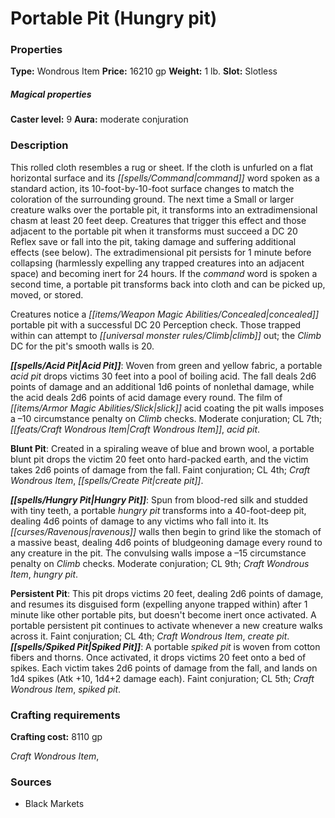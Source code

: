 ﻿---
Title: "Portable Pit (Hungry pit)"
Type: "Wondrous Item"
Price: "16210 gp"
Weight: "1 lb."
Slot: "Slotless"
Caster level: "9"
Aura: "moderate conjuration"
Description: |
  "This rolled cloth resembles a rug or sheet. If the cloth is unfurled on a flat horizontal surface and its command word spoken as a standard action, its 10-foot-by-10-foot surface changes to match the coloration of the surrounding ground. The next time a Small or larger creature walks over the _portable pit_, it transforms into an extradimensional chasm at least 20 feet deep. Creatures that trigger this effect and those adjacent to the _portable pit_ when it transforms must succeed a DC 20 Reflex save or fall into the pit, taking damage and suffering additional effects (see below). The extradimensional pit persists for 1 minute before collapsing (harmlessly expelling any trapped creatures into an adjacent space) and becoming inert for 24 hours. If the command word is spoken a second time, a _portable pit_ transforms back into cloth and can be picked up, moved, or stored.
  Creatures notice a concealed _portable pit_ with a successful DC 20 Perception check. Those trapped within can attempt to climb out; the Climb DC for the pit's smooth walls is 20.
  **Acid Pit**: Woven from green and yellow fabric, a _portable acid pit_ drops victims 30 feet into a pool of boiling acid. The fall deals 2d6 points of damage and an additional 1d6 points of nonlethal damage, while the acid deals 2d6 points of acid damage every round. The film of slick acid coating the pit walls imposes a –10 circumstance penalty on Climb checks. Moderate conjuration; CL 7th; Craft Wondrous Item, _acid pit_.
  **Blunt Pit**: Created in a spiraling weave of blue and brown wool, a _portable blunt pit_ drops the victim 20 feet onto hard-packed earth, and the victim takes 2d6 points of damage from the fall. Faint conjuration; CL 4th; Craft Wondrous Item, _create pit_.
  **Hungry Pit**: Spun from blood-red silk and studded with tiny teeth, a _portable hungry pit_ transforms into a 40-foot-deep pit, dealing 4d6 points of damage to any victims who fall into it. Its ravenous walls then begin to grind like the stomach of a massive beast, dealing 4d6 points of bludgeoning damage every round to any creature in the pit. The convulsing walls impose a –15 circumstance penalty on Climb checks. Moderate conjuration; CL 9th; Craft Wondrous Item, _hungry pit_.
  **Persistent Pit**: This pit drops victims 20 feet, dealing 2d6 points of damage, and resumes its disguised form (expelling anyone trapped within) after 1 minute like other _portable pits_, but doesn't become inert once activated. A _portable persistent pit_ continues to activate whenever a new creature walks across it. Faint conjuration; CL 4th; Craft Wondrous Item, _create pit_. **Spiked Pit**: A _portable spiked pit_ is woven from cotton fibers and thorns. Once activated, it drops victims 20 feet onto a bed of spikes. Each victim takes 2d6 points of damage from the fall, and lands on 1d4 spikes (Atk +10, 1d4+2 damage each). Faint conjuration; CL 5th; Craft Wondrous Item, _spiked pit_."
Crafting cost: "8110 gp"
Sources: "['Black Markets']"
---

# Portable Pit (Hungry pit)

### Properties

**Type:** Wondrous Item **Price:** 16210 gp **Weight:** 1 lb. **Slot:** Slotless

##### Magical properties

**Caster level:** 9 **Aura:** moderate conjuration

### Description

This rolled cloth resembles a rug or sheet. If the cloth is unfurled on a flat horizontal surface and its _[[spells/Command|command]]_ word spoken as a standard action, its 10-foot-by-10-foot surface changes to match the coloration of the surrounding ground. The next time a Small or larger creature walks over the portable pit, it transforms into an extradimensional chasm at least 20 feet deep. Creatures that trigger this effect and those adjacent to the portable pit when it transforms must succeed a DC 20 Reflex save or fall into the pit, taking damage and suffering additional effects (see below). The extradimensional pit persists for 1 minute before collapsing (harmlessly expelling any trapped creatures into an adjacent space) and becoming inert for 24 hours. If the _command_ word is spoken a second time, a portable pit transforms back into cloth and can be picked up, moved, or stored.

Creatures notice a _[[items/Weapon Magic Abilities/Concealed|concealed]]_ portable pit with a successful DC 20 Perception check. Those trapped within can attempt to _[[universal monster rules/Climb|climb]]_ out; the _Climb_ DC for the pit's smooth walls is 20.

**_[[spells/Acid Pit|Acid Pit]]_**: Woven from green and yellow fabric, a portable _acid pit_ drops victims 30 feet into a pool of boiling acid. The fall deals 2d6 points of damage and an additional 1d6 points of nonlethal damage, while the acid deals 2d6 points of acid damage every round. The film of _[[items/Armor Magic Abilities/Slick|slick]]_ acid coating the pit walls imposes a –10 circumstance penalty on _Climb_ checks. Moderate conjuration; CL 7th; _[[feats/Craft Wondrous Item|Craft Wondrous Item]]_, _acid pit_.

**Blunt Pit**: Created in a spiraling weave of blue and brown wool, a portable blunt pit drops the victim 20 feet onto hard-packed earth, and the victim takes 2d6 points of damage from the fall. Faint conjuration; CL 4th; _Craft Wondrous Item_, _[[spells/Create Pit|create pit]]_.

**_[[spells/Hungry Pit|Hungry Pit]]_**: Spun from blood-red silk and studded with tiny teeth, a portable _hungry pit_ transforms into a 40-foot-deep pit, dealing 4d6 points of damage to any victims who fall into it. Its _[[curses/Ravenous|ravenous]]_ walls then begin to grind like the stomach of a massive beast, dealing 4d6 points of bludgeoning damage every round to any creature in the pit. The convulsing walls impose a –15 circumstance penalty on _Climb_ checks. Moderate conjuration; CL 9th; _Craft Wondrous Item_, _hungry pit_.

**Persistent Pit**: This pit drops victims 20 feet, dealing 2d6 points of damage, and resumes its disguised form (expelling anyone trapped within) after 1 minute like other portable pits, but doesn't become inert once activated. A portable persistent pit continues to activate whenever a new creature walks across it. Faint conjuration; CL 4th; _Craft Wondrous Item_, _create pit_. **_[[spells/Spiked Pit|Spiked Pit]]_**: A portable _spiked pit_ is woven from cotton fibers and thorns. Once activated, it drops victims 20 feet onto a bed of spikes. Each victim takes 2d6 points of damage from the fall, and lands on 1d4 spikes (Atk +10, 1d4+2 damage each). Faint conjuration; CL 5th; _Craft Wondrous Item_, _spiked pit_.

### Crafting requirements

**Crafting cost:** 8110 gp

_Craft Wondrous Item_,

### Sources

* Black Markets